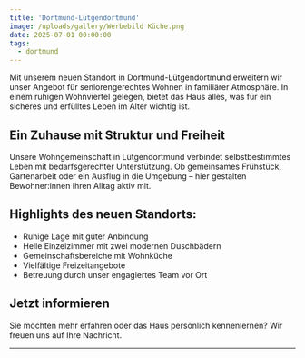 ```yaml
---
title: 'Dortmund-Lütgendortmund'
image: /uploads/gallery/Werbebild Küche.png
date: 2025-07-01 00:00:00
tags:
  - dortmund
---
```


Mit unserem neuen Standort in Dortmund-Lütgendortmund erweitern wir unser Angebot für seniorengerechtes Wohnen in familiärer Atmosphäre. In einem ruhigen Wohnviertel gelegen, bietet das Haus alles, was für ein sicheres und erfülltes Leben im Alter wichtig ist.

## Ein Zuhause mit Struktur und Freiheit

Unsere Wohngemeinschaft in Lütgendortmund verbindet selbstbestimmtes Leben mit bedarfsgerechter Unterstützung. Ob gemeinsames Frühstück, Gartenarbeit oder ein Ausflug in die Umgebung – hier gestalten Bewohner:innen ihren Alltag aktiv mit.

## Highlights des neuen Standorts:

- Ruhige Lage mit guter Anbindung  
- Helle Einzelzimmer mit zwei modernen Duschbädern  
- Gemeinschaftsbereiche mit Wohnküche  
- Vielfältige Freizeitangebote  
- Betreuung durch unser engagiertes Team vor Ort

## Jetzt informieren

Sie möchten mehr erfahren oder das Haus persönlich kennenlernen? Wir freuen uns auf Ihre Nachricht.

---
